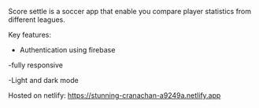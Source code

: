 Score settle is a soccer app that enable you compare player statistics from different leagues.

Key features:

- Authentication using firebase

-fully responsive

-Light and dark mode


Hosted on netlify: https://stunning-cranachan-a9249a.netlify.app
